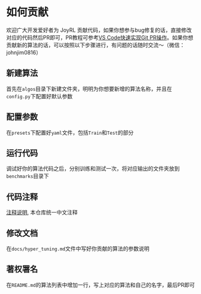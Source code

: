 # 如何贡献

欢迎广大开发爱好者为 JoyRL 贡献代码，如果你想参与bug修复的话，直接修改对应的代码然后PR即可，PR教程可参考[VS Code快速实现Git PR操作](https://blog.csdn.net/JohnJim0/article/details/128156442)。如果你想贡献新的算法的话，可以按照以下步骤进行，有问题的话随时交流～（微信：johnjim0816）

## 新建算法

首先在`algos`目录下新建文件夹，明明为你想要新增的算法名称，并且在`config.py`下配置好默认参数

## 配置参数

在`presets`下配置好`yaml`文件，包括`Train`和`Test`的部分

## 运行代码

调试好你的算法代码之后，分别训练和测试一次，将对应输出的文件夹放到`benchmarks`目录下

## 代码注释

[注释说明](./annotation.md), 本仓库统一中文注释



## 修改文档

在`docs/hyper_tuning.md`文件中写好你贡献的算法的参数说明
## 著权署名

在`README.md`的算法列表中增加一行，写上对应的算法和自己的名字，最后PR即可